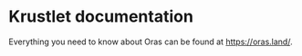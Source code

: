 # Krustlet documentation

Everything you need to know about Oras can be found at  https://oras.land/.
